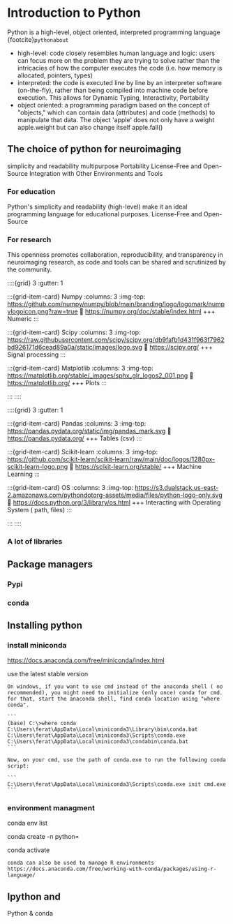 # Introduction to Python

Python is a high-level, object oriented, interpreted programming language {footcite}`pythonabout`

- high-level: code closely resembles human language and logic: users can focus more on the problem they are trying to solve rather than the intricacies of how the computer executes the code (i.e. how memory is allocated, pointers, types)
- interpreted: the code is executed line by line by an interpreter software (on-the-fly), rather than being compiled into machine code before execution. This allows for Dynamic Typing, Interactivity, Portability
- object oriented: a programming paradigm based on the concept of "objects," which can contain data (attributes) and code (methods) to manipulate that data.
The object 'apple' does not only have a weight apple.weight but can also change itself apple.fall()

## The choice of python for neuroimaging

simplicity and readability
multipurpose
Portability 
License-Free and Open-Source
Integration with Other Environments and Tools

### For education

Python's simplicity and readability (high-level) make it an ideal programming language for educational purposes.
License-Free and Open-Source

### For research

This openness promotes collaboration, reproducibility, and transparency in neuroimaging research, as code and tools can be shared and scrutinized by the community.


::::{grid} 3
:gutter: 1

:::{grid-item-card} Numpy
:columns: 3
:img-top: https://github.com/numpy/numpy/blob/main/branding/logo/logomark/numpylogoicon.png?raw=true
:link: https://numpy.org/doc/stable/index.html
+++
Numeric
:::

:::{grid-item-card} Scipy
:columns: 3
:img-top: https://raw.githubusercontent.com/scipy/scipy.org/db9fafb1d431f963f7962bd926171d6cead89a0a/static/images/logo.svg
:link: https://scipy.org/
+++
Signal processing
:::

:::{grid-item-card} Matplotlib
:columns: 3
:img-top: https://matplotlib.org/stable/_images/sphx_glr_logos2_001.png
:link: https://matplotlib.org/
+++
Plots
:::

:::
::::

::::{grid} 3
:gutter: 1

:::{grid-item-card} Pandas
:columns: 3
:img-top: https://pandas.pydata.org/static/img/pandas_mark.svg
:link: https://pandas.pydata.org/
+++
Tables (csv)
:::

:::{grid-item-card} Scikit-learn
:columns: 3
:img-top: https://github.com/scikit-learn/scikit-learn/raw/main/doc/logos/1280px-scikit-learn-logo.png
:link: https://scikit-learn.org/stable/
+++
Machine Learning
:::

:::{grid-item-card} OS
:columns: 3
:img-top: https://s3.dualstack.us-east-2.amazonaws.com/pythondotorg-assets/media/files/python-logo-only.svg
:link: https://docs.python.org/3/library/os.html
+++
Interacting with Operating System ( path, files)
:::

:::
::::


### A lot of libraries


## Package managers

### Pypi

### conda


## Installing python

### install miniconda

https://docs.anaconda.com/free/miniconda/index.html

use the latest stable version


``````{note}
On windows, if you want to use cmd instead of the anaconda shell ( no recommended), you might need to initialize (only once) conda for cmd. for that, start the anaconda shell, find conda location using "where conda".

```
(base) C:\>where conda
C:\Users\ferat\AppData\Local\miniconda3\Library\bin\conda.bat
C:\Users\ferat\AppData\Local\miniconda3\Scripts\conda.exe
C:\Users\ferat\AppData\Local\miniconda3\condabin\conda.bat
```

Now, on your cmd, use the path of conda.exe to run the following conda script:

```
C:\Users\ferat\AppData\Local\miniconda3\Scripts\conda.exe init cmd.exe
```

``````




### environment managment

conda env list

conda create -n python=

conda activate



``````{note}
conda can also be used to manage R environments
https://docs.anaconda.com/free/working-with-conda/packages/using-r-language/

``````



## Ipython and

Python & conda


```{footbibliography}
```